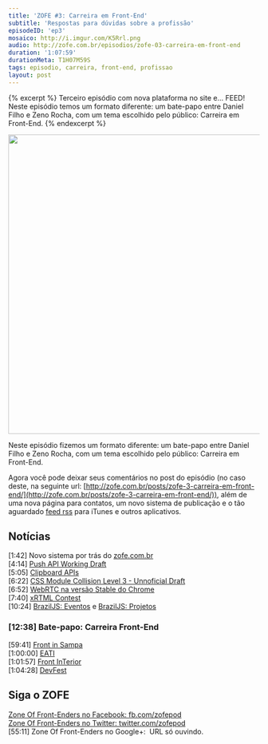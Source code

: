 ```yaml
---
title: 'ZOFE #3: Carreira em Front-End'
subtitle: 'Respostas para dúvidas sobre a profissão'
episodeID: 'ep3'
mosaico: http://i.imgur.com/K5Rrl.png
audio: http://zofe.com.br/episodios/zofe-03-carreira-em-front-end
duration: '1:07:59'
durationMeta: T1H07M59S
tags: episodio, carreira, front-end, profissao
layout: post
---
```


{% excerpt %}
Terceiro episódio com nova plataforma no site e… FEED! Neste episódio temos um formato diferente: um bate-papo entre Daniel Filho e Zeno Rocha, com um tema escolhido pelo público: Carreira em Front-End.
{% endexcerpt %}

<img title="Mosaico - Episódio 3 - Carreira em Front-End" src="http://i.imgur.com/K5Rrl.png" class="mosaico" alt="" width="600" height="600">

Neste episódio fizemos um formato diferente: um bate-papo entre Daniel Filho e Zeno Rocha, com um tema escolhido pelo público: Carreira em Front-End.

Agora você pode deixar seus comentários no post do episódio (no caso deste, na seguinte url: [http://zofe.com.br/posts/zofe-3-carreira-em-front-end/](http://zofe.com.br/posts/zofe-3-carreira-em-front-end/)), além de uma nova página para contatos, um novo sistema de publicação e o tão aguardado [feed rss](http://zofe.com.br/feed/podcast.xml) para iTunes e outros aplicativos.

## Notícias

\[1:42\] Novo sistema por trás do [zofe.com.br](http://zofe.com.br)<br>
\[4:14\] [Push API Working Draft](http://www.w3.org/TR/2012/WD-push-api-20121018/)<br>
\[5:05\] [Clipboard APIs](http://www.w3.org/TR/clipboard-apis/)<br>
\[6:22\] [CSS Module Collision Level 3 - Unnoficial Draft](http://lists.w3.org/Archives/Public/www-archive/2012Oct/att-0120/Overview.html)<br>
\[6:52\] [WebRTC na versão Stable do Chrome](https://plus.google.com/113817074606039822053/posts/8sfcXcTAbwD)<br>
\[7:40\] [xRTML Contest](http://contest.xrtml.org/)<br>
\[10:24\] [BrazilJS: Eventos](http://braziljs.org/eventos) e [BrazilJS: Projetos](http://braziljs.org/projetos)<br>

### \[12:38\] Bate-papo: Carreira Front-End<br>

\[59:41\] [Front in Sampa](http://www.frontinsampa.com.br/)<br>
\[1:00:00\] [EATI](http://www.cafw.ufsm.br/eati/2012/)<br>
\[1:01:57\] [Front InTerior](http://www.frontinterior.com.br)<br>
\[1:04:28\] [DevFest](http://devfest.com.br)<br>


## Siga o ZOFE

[Zone Of Front-Enders no Facebook: fb.com/zofepod](http://fb.com/zofepod/ "ZOFE no Facebook: fb.com/zofepod")<br>
[Zone Of Front-Enders no Twitter: twitter.com/zofepod](http://twitter.com/zofepod/ "ZOFE no Twitter")<br>
\[55:11\] Zone Of Front-Enders no Google+: &nbsp;URL só ouvindo.
